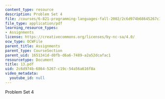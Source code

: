 ```yaml
---
content_type: resource
description: Problem Set 4
file: /courses/6-821-programming-languages-fall-2002/2c6d974b68645267c19c54a56a616f8a_13.pdf
file_type: application/pdf
learning_resource_types:
- Assignments
license: https://creativecommons.org/licenses/by-nc-sa/4.0/
ocw_type: OCWFile
parent_title: Assignments
parent_type: CourseSection
parent_uid: 1651341d-d0fb-d6a6-7489-a2a52dcafac1
resourcetype: Document
title: 13.pdf
uid: 2c6d974b-6864-5267-c19c-54a56a616f8a
video_metadata:
  youtube_id: null
---
```

Problem Set 4